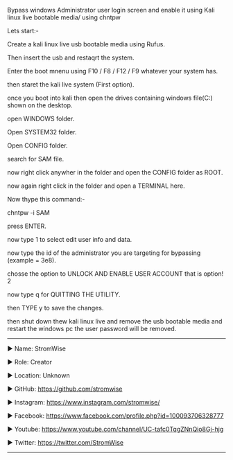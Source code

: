 Bypass windows Administrator user login screen and enable it using Kali linux live bootable media/ using chntpw

Lets start:-

Create a kali linux live usb bootable media using Rufus.

Then insert the usb and restaqrt the system.

Enter the boot mnenu using F10 / F8 / F12 / F9 whatever your system has.

then staret the kali live system (First option).

once you boot into kali then open the drives containing windows file(C:) shown on the desktop.

open WINDOWS folder.

Open SYSTEM32 folder.

Open CONFIG folder.

search for SAM file.

now right click anywher in the folder and open the CONFIG folder as ROOT.

now again right click in the folder and open a TERMINAL here.

Now thype this command:-

chntpw -i SAM 

press ENTER.

now type 1 to select edit user info and data. 

now type the id of the administrator you are targeting for bypassing (example = 3e8).

chosse the option to UNLOCK AND ENABLE USER ACCOUNT that is option! 2

now type q for QUITTING THE UTILITY.


then TYPE y to save the changes.

then shut down thew kali linux live and remove the usb bootable media and restart the windows pc the user password will be removed.











____________________________________________________________________________________________________________________________________________
▶ Name: StromWise

▶ Role: Creator

▶ Location: Unknown

▶ GitHub: https://github.com/stromwise 

▶ Instagram: https://www.instagram.com/stromwise/ 

▶ Facebook: https://www.facebook.com/profile.php?id=100093706328777

▶ Youtube: https://www.youtube.com/channel/UC-tafc0TqgZNnQio8Gj-hjg 

▶ Twitter: https://twitter.com/StromWise 
____________________________________________________________________________________________________________________________________________
